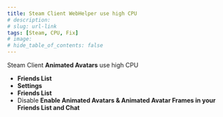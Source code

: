 ```yaml
---
title: Steam Client WebHelper use high CPU
# description: 
# slug: url-link
tags: [Steam, CPU, Fix]
# image: 
# hide_table_of_contents: false
---
```


Steam Client **Animated Avatars** use high CPU

<!--truncate-->

- **Friends List**
- **Settings**
- **Friends List**
- Disable **Enable Animated Avatars & Animated Avatar Frames in your Friends List and Chat**
